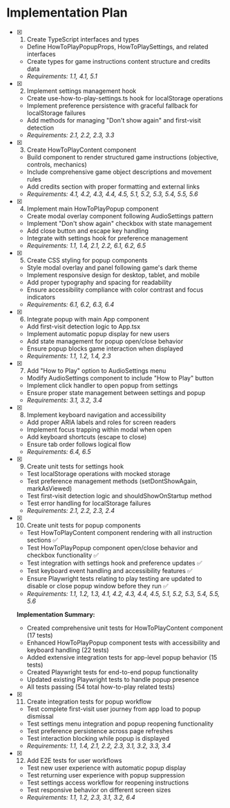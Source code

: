 # Implementation Plan

- [x] 1. Create TypeScript interfaces and types

  - Define HowToPlayPopupProps, HowToPlaySettings, and related interfaces
  - Create types for game instructions content structure and credits data
  - _Requirements: 1.1, 4.1, 5.1_

- [x] 2. Implement settings management hook

  - Create use-how-to-play-settings.ts hook for localStorage operations
  - Implement preference persistence with graceful fallback for localStorage failures
  - Add methods for managing "Don't show again" and first-visit detection
  - _Requirements: 2.1, 2.2, 2.3, 3.3_

- [x] 3. Create HowToPlayContent component

  - Build component to render structured game instructions (objective, controls, mechanics)
  - Include comprehensive game object descriptions and movement rules
  - Add credits section with proper formatting and external links
  - _Requirements: 4.1, 4.2, 4.3, 4.4, 4.5, 5.1, 5.2, 5.3, 5.4, 5.5, 5.6_

- [x] 4. Implement main HowToPlayPopup component

  - Create modal overlay component following AudioSettings pattern
  - Implement "Don't show again" checkbox with state management
  - Add close button and escape key handling
  - Integrate with settings hook for preference management
  - _Requirements: 1.1, 1.4, 2.1, 2.2, 6.1, 6.2, 6.5_

- [x] 5. Create CSS styling for popup components

  - Style modal overlay and panel following game's dark theme
  - Implement responsive design for desktop, tablet, and mobile
  - Add proper typography and spacing for readability
  - Ensure accessibility compliance with color contrast and focus indicators
  - _Requirements: 6.1, 6.2, 6.3, 6.4_

- [x] 6. Integrate popup with main App component

  - Add first-visit detection logic to App.tsx
  - Implement automatic popup display for new users
  - Add state management for popup open/close behavior
  - Ensure popup blocks game interaction when displayed
  - _Requirements: 1.1, 1.2, 1.4, 2.3_

- [x] 7. Add "How to Play" option to AudioSettings menu

  - Modify AudioSettings component to include "How to Play" button
  - Implement click handler to open popup from settings
  - Ensure proper state management between settings and popup
  - _Requirements: 3.1, 3.2, 3.4_

- [x] 8. Implement keyboard navigation and accessibility

  - Add proper ARIA labels and roles for screen readers
  - Implement focus trapping within modal when open
  - Add keyboard shortcuts (escape to close)
  - Ensure tab order follows logical flow
  - _Requirements: 6.4, 6.5_

- [x] 9. Create unit tests for settings hook

  - Test localStorage operations with mocked storage
  - Test preference management methods (setDontShowAgain, markAsViewed)
  - Test first-visit detection logic and shouldShowOnStartup method
  - Test error handling for localStorage failures
  - _Requirements: 2.1, 2.2, 2.3, 2.4_

- [x] 10. Create unit tests for popup components

  - Test HowToPlayContent component rendering with all instruction sections ✅
  - Test HowToPlayPopup component open/close behavior and checkbox functionality ✅
  - Test integration with settings hook and preference updates ✅
  - Test keyboard event handling and accessibility features ✅
  - Ensure Playwright tests relating to play testing are updated to disable or close popup window before they run ✅
  - _Requirements: 1.1, 1.2, 1.3, 4.1, 4.2, 4.3, 4.4, 4.5, 5.1, 5.2, 5.3, 5.4, 5.5, 5.6_

  **Implementation Summary:**
  - Created comprehensive unit tests for HowToPlayContent component (17 tests)
  - Enhanced HowToPlayPopup component tests with accessibility and keyboard handling (22 tests)
  - Added extensive integration tests for app-level popup behavior (15 tests)
  - Created Playwright tests for end-to-end popup functionality
  - Updated existing Playwright tests to handle popup presence
  - All tests passing (54 total how-to-play related tests)

- [x] 11. Create integration tests for popup workflow

  - Test complete first-visit user journey from app load to popup dismissal
  - Test settings menu integration and popup reopening functionality
  - Test preference persistence across page refreshes
  - Test interaction blocking while popup is displayed
  - _Requirements: 1.1, 1.4, 2.1, 2.2, 2.3, 3.1, 3.2, 3.3, 3.4_

- [x] 12. Add E2E tests for user workflows

  - Test new user experience with automatic popup display
  - Test returning user experience with popup suppression
  - Test settings access workflow for reopening instructions
  - Test responsive behavior on different screen sizes
  - _Requirements: 1.1, 1.2, 2.3, 3.1, 3.2, 6.4_